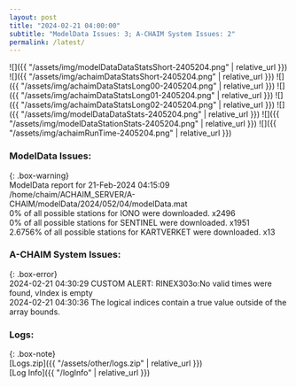 ```yaml
---
layout: post
title: "2024-02-21 04:00:00"
subtitle: "ModelData Issues: 3; A-CHAIM System Issues: 2"
permalink: /latest/
---
```


![]({{ "/assets/img/modelDataDataStatsShort-2405204.png" | relative_url }})
![]({{ "/assets/img/achaimDataStatsShort-2405204.png" | relative_url }})
![]({{ "/assets/img/achaimDataStatsLong00-2405204.png" | relative_url }})
![]({{ "/assets/img/achaimDataStatsLong01-2405204.png" | relative_url }})
![]({{ "/assets/img/achaimDataStatsLong02-2405204.png" | relative_url }})
![]({{ "/assets/img/modelDataDataStats-2405204.png" | relative_url }})
![]({{ "/assets/img/modelDataStationStats-2405204.png" | relative_url }})
![]({{ "/assets/img/achaimRunTime-2405204.png" | relative_url }})


### ModelData Issues:  
  
{: .box-warning}  
 ModelData report for 21-Feb-2024 04:15:09   
 /home/chaim/ACHAIM_SERVER/A-CHAIM/modelData/2024/052/04/modelData.mat   
 0% of all possible stations for IONO were downloaded. x2496   
 0% of all possible stations for SENTINEL were downloaded. x1951   
 2.6756% of all possible stations for KARTVERKET were downloaded. x13   
  
### A-CHAIM System Issues:  
  
{: .box-error}  
2024-02-21 04:30:29 CUSTOM ALERT: RINEX303o:No valid times were found, vIndex is empty  
2024-02-21 04:30:36 The logical indices contain a true value outside of the array bounds.  

### Logs:  
  
{: .box-note}  
[Logs.zip]({{ "/assets/other/logs.zip" | relative_url }})  
[Log Info]({{ "/logInfo" | relative_url }})  
